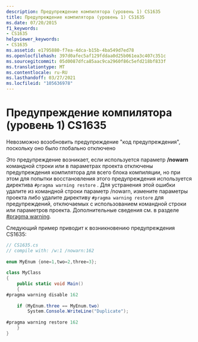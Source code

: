```yaml
---
description: Предупреждение компилятора (уровень 1) CS1635
title: Предупреждение компилятора (уровень 1) CS1635
ms.date: 07/20/2015
f1_keywords:
- CS1635
helpviewer_keywords:
- CS1635
ms.assetid: e1795880-f7ea-4dca-b15b-4ba549d7ed78
ms.openlocfilehash: 397d0afec5af129fddaa0d25b061ea3c407c351c
ms.sourcegitcommit: 05d0087dfca85aac9ca2960f86c5efd218bf833f
ms.translationtype: MT
ms.contentlocale: ru-RU
ms.lasthandoff: 03/27/2021
ms.locfileid: "105636978"
---
```

# <a name="compiler-warning-level-1-cs1635"></a>Предупреждение компилятора (уровень 1) CS1635

Невозможно возобновить предупреждение "код предупреждения", поскольку оно было глобально отключено  
  
 Это предупреждение возникает, если используется параметр **/nowarn** командной строки или в параметрах проекта отключены предупреждения компилятора для всего блока компиляции, но при этом для попытки восстановления этого предупреждения используется директива `#pragma warning restore` . Для устранения этой ошибки удалите из командной строки параметр /nowarn, измените параметры проекта либо удалите директиву `#pragma warning restore` для предупреждений, отключаемых с использованием командной строки или параметров проекта. Дополнительные сведения см. в разделе [#pragma warning](../language-reference/preprocessor-directives.md#pragma-warning).  
  
 Следующий пример приводит к возникновению предупреждения CS1635:  
  
```csharp  
// CS1635.cs  
// compile with: /w:1 /nowarn:162  
  
enum MyEnum {one=1,two=2,three=3};  
  
class MyClass  
{  
    public static void Main()  
    {  
#pragma warning disable 162  
  
    if (MyEnum.three == MyEnum.two)  
        System.Console.WriteLine("Duplicate");  
  
#pragma warning restore 162  
    }  
}  
```
